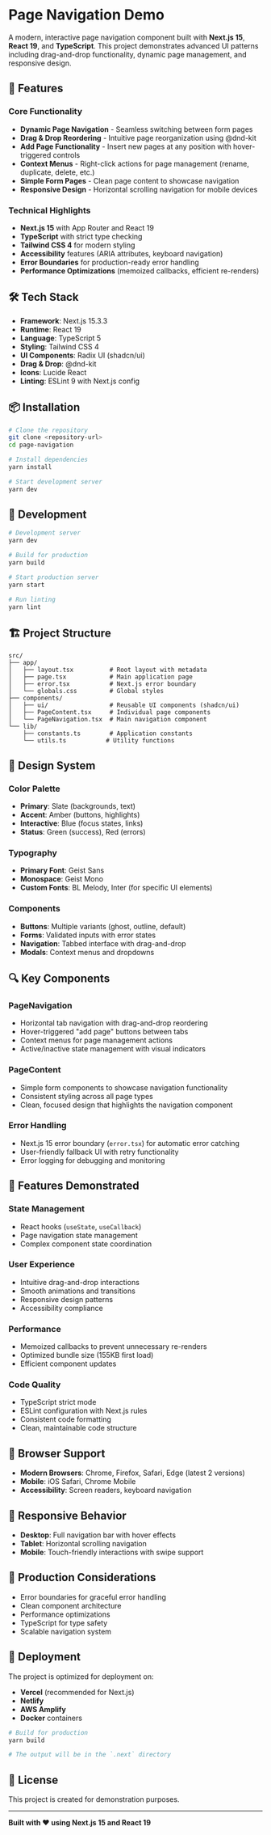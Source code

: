 # Page Navigation Demo

A modern, interactive page navigation component built with **Next.js 15**, **React 19**, and **TypeScript**. This project demonstrates advanced UI patterns including drag-and-drop functionality, dynamic page management, and responsive design.

## 🚀 Features

### Core Functionality

- **Dynamic Page Navigation** - Seamless switching between form pages
- **Drag & Drop Reordering** - Intuitive page reorganization using @dnd-kit
- **Add Page Functionality** - Insert new pages at any position with hover-triggered controls
- **Context Menus** - Right-click actions for page management (rename, duplicate, delete, etc.)
- **Simple Form Pages** - Clean page content to showcase navigation
- **Responsive Design** - Horizontal scrolling navigation for mobile devices

### Technical Highlights

- **Next.js 15** with App Router and React 19
- **TypeScript** with strict type checking
- **Tailwind CSS 4** for modern styling
- **Accessibility** features (ARIA attributes, keyboard navigation)
- **Error Boundaries** for production-ready error handling
- **Performance Optimizations** (memoized callbacks, efficient re-renders)

## 🛠️ Tech Stack

- **Framework**: Next.js 15.3.3
- **Runtime**: React 19
- **Language**: TypeScript 5
- **Styling**: Tailwind CSS 4
- **UI Components**: Radix UI (shadcn/ui)
- **Drag & Drop**: @dnd-kit
- **Icons**: Lucide React
- **Linting**: ESLint 9 with Next.js config

## 📦 Installation

```bash
# Clone the repository
git clone <repository-url>
cd page-navigation

# Install dependencies
yarn install

# Start development server
yarn dev
```

## 🔧 Development

```bash
# Development server
yarn dev

# Build for production
yarn build

# Start production server
yarn start

# Run linting
yarn lint
```

## 🏗️ Project Structure

```
src/
├── app/
│   ├── layout.tsx          # Root layout with metadata
│   ├── page.tsx            # Main application page
│   ├── error.tsx           # Next.js error boundary
│   └── globals.css         # Global styles
├── components/
│   ├── ui/                 # Reusable UI components (shadcn/ui)
│   ├── PageContent.tsx     # Individual page components
│   └── PageNavigation.tsx  # Main navigation component
└── lib/
    ├── constants.ts        # Application constants
    └── utils.ts           # Utility functions
```

## 🎨 Design System

### Color Palette

- **Primary**: Slate (backgrounds, text)
- **Accent**: Amber (buttons, highlights)
- **Interactive**: Blue (focus states, links)
- **Status**: Green (success), Red (errors)

### Typography

- **Primary Font**: Geist Sans
- **Monospace**: Geist Mono
- **Custom Fonts**: BL Melody, Inter (for specific UI elements)

### Components

- **Buttons**: Multiple variants (ghost, outline, default)
- **Forms**: Validated inputs with error states
- **Navigation**: Tabbed interface with drag-and-drop
- **Modals**: Context menus and dropdowns

## 🔍 Key Components

### PageNavigation

- Horizontal tab navigation with drag-and-drop reordering
- Hover-triggered "add page" buttons between tabs
- Context menus for page management actions
- Active/inactive state management with visual indicators

### PageContent

- Simple form components to showcase navigation functionality
- Consistent styling across all page types
- Clean, focused design that highlights the navigation component

### Error Handling

- Next.js 15 error boundary (`error.tsx`) for automatic error catching
- User-friendly fallback UI with retry functionality
- Error logging for debugging and monitoring

## 🎯 Features Demonstrated

### State Management

- React hooks (`useState`, `useCallback`)
- Page navigation state management
- Complex component state coordination

### User Experience

- Intuitive drag-and-drop interactions
- Smooth animations and transitions
- Responsive design patterns
- Accessibility compliance

### Performance

- Memoized callbacks to prevent unnecessary re-renders
- Optimized bundle size (155KB first load)
- Efficient component updates

### Code Quality

- TypeScript strict mode
- ESLint configuration with Next.js rules
- Consistent code formatting
- Clean, maintainable code structure

## 🧪 Browser Support

- **Modern Browsers**: Chrome, Firefox, Safari, Edge (latest 2 versions)
- **Mobile**: iOS Safari, Chrome Mobile
- **Accessibility**: Screen readers, keyboard navigation

## 📱 Responsive Behavior

- **Desktop**: Full navigation bar with hover effects
- **Tablet**: Horizontal scrolling navigation
- **Mobile**: Touch-friendly interactions with swipe support

## 🔐 Production Considerations

- Error boundaries for graceful error handling
- Clean component architecture
- Performance optimizations
- TypeScript for type safety
- Scalable navigation system

## 🚀 Deployment

The project is optimized for deployment on:

- **Vercel** (recommended for Next.js)
- **Netlify**
- **AWS Amplify**
- **Docker** containers

```bash
# Build for production
yarn build

# The output will be in the `.next` directory
```

## 📄 License

This project is created for demonstration purposes.

---

**Built with ❤️ using Next.js 15 and React 19**
